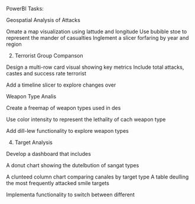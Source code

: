 PowerBI Tasks:

Geospatial Analysis of Attacks

Omate a map visualization using lattude and longitude Use bubible stoe to represent the mander of casualties Inglement a slicer forfaring by year and region

2. Terrorist Group Companson

Design a multi-row card visual showing key metrics Include total attacks, castes and success rate terrorist

Add a timeline slicer to explore changes over

Weapon Type Analis

Create a freemap of weapon types used in des

Use color intensity to represent the lethality of cach weapon type

Add dill-lew functionality to explore weapon types

4. Target Analysis

Develop a dashboard that includes

A donut chart showing the dutelbution of sangat types

A clunteed column chart comparing canales by target type A table deulling the most frequently attacked smile targets

Implementa functionality to switch between different

